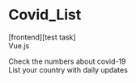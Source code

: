 # Covid_List
[frontend][test task] </br>
Vue.js

Check the numbers about covid-19 </br>
List your country with daily updates
